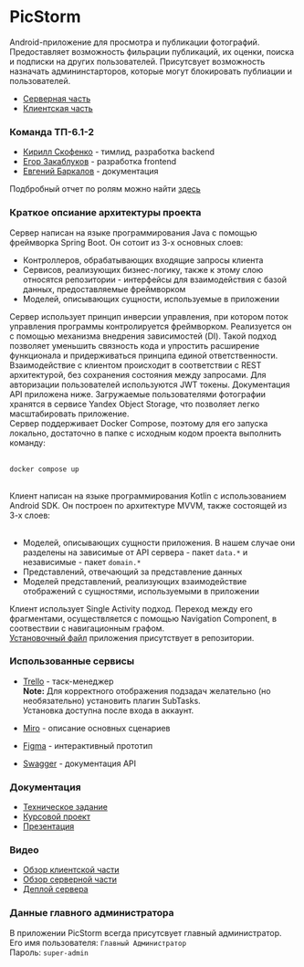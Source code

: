 # PicStorm
Android-приложение для просмотра и публикации фотографий. Предоставляет возможность фильрации публикаций, их оценки, поиска и подписки на других пользователей. Присутсвует возможность назначать админинстарторов, которые могут блокировать публиации и пользователей.<br>
* [Серверная часть](https://github.com/Puroktor/PicStorm-Backend)
* [Клиентская часть](https://github.com/Yokunnn/PicStorm-Frontend)

### Команда ТП-6.1-2
* [Кирилл Скофенко](https://vk.com/goosepusher) - тимлид, разработка backend
* [Егор Закаблуков](https://vk.com/crinzhulka) - разработка frontend
* [Евгений Баркалов](https://vk.com/eubarkalov) - документация

Подбробный отчет по ролям можно найти [здесь](https://github.com/Puroktor/PicStorm/blob/main/docs/Role_report.pdf)

### Краткое опсиание архитектуры проекта
Сервер написан на языке программирования Java с помощью фреймворка Spring Boot. Он сотоит из 3-х основных слоев:
* Контроллеров, обрабатывающих входящие запросы клиента
* Сервисов, реализующих бизнес-логику, также к этому слою относятся репозитории - интерфейсы для взаимодействия с базой данных, предоставляемые фреймворком
* Моделей, описывающих сущности, используемые в приложении
<a/>
Сервер использует принцип инверсии управления, при котором поток управления программы контролируется фреймворком. Реализуется он с помощью механизма внедрения зависимостей (DI). Такой подход позволяет уменьшить связность кода и  упростить расширение функционала и придерживаться принципа единой ответственности.
Взаимодействие с клиентом происходит в соответствии с REST архитектурой, без сохранения состояния между запросами. Для авторизации пользователей используются JWT токены. Документация API приложена ниже. Загружаемые пользователями фотографии хранятся в сервисе Yandex Object Storage, что позволяет легко масштабировать приложение. <br/>
Сервер поддерживает Docker Compose, поэтому для его запуска локально, достаточно в папке с исходным кодом проекта выполнить команду: <br><br>

```
docker compose up
```
<br>
Клиент написан на языке программирования Kotlin с использованием Android SDK. Он построен по архитектуре MVVM, также состоящей из 3-х слоев: <br><br>

* Моделей, описывающих сущности приложения. В нашем случае они разделены на зависимые от API сервера - пакет `data.*` и независимые - пакет `domain.*` 
* Представлений, отвечающий за представление данных
* Моделей представлений, реализующих взаимодействие отображений с сущностями, используемыми в приложении
<a/>

Клиент использует Single Activity подход. Переход между его фрагментами, осуществляется с помощью Navigation Component, в соотвествии с навигационным графом. <br>
[Установочный файл](https://github.com/Puroktor/PicStorm/blob/main/picstorm.apk) приложения присутствует в репозитории.

### Использованные сервисы
* [Trello](https://trello.com/b/wCmoJOe9/picstorm-board) - таск-менеджер <br/>
**Note:** Для корректного отображения подзадач желательно (но необязательно) установить плагин SubTasks.<br/>Установка доступна после входа в аккаунт.

* [Miro](https://miro.com/app/board/uXjVMe7SI7o=/) - описание основных сценариев
* [Figma](https://www.figma.com/file/gzrFreOIXap1I7hpizGJG6/PicStorm) - интерактивный прототип
* [Swagger](http://158.160.39.62/swagger-ui/index.html) - документация API

### Документация
* [Техническое задание](https://github.com/Puroktor/PicStorm/tree/main/docs/Technical_Specification.pdf)
* [Курсовой проект](https://github.com/Puroktor/PicStorm/tree/main/docs/Course_Project.pdf)
* [Презентация](https://github.com/Puroktor/PicStorm/blob/main/docs/PicStorm_Slides.pdf)
### Видео
* [Обзор клиентской части](https://www.youtube.com/watch?v=oGlcAwGQy6c)
* [Обзор серверной части](https://youtu.be/tic_7vvU-pM)
* [Деплой сервера](https://www.youtube.com/watch?v=axCPy-4EUIQ)
### Данные главного администратора
В приложении PicStorm всегда присутсвует главный администратор. <br>
Его имя пользователя: `Главный Администратор` <br>
Пароль: `super-admin`
